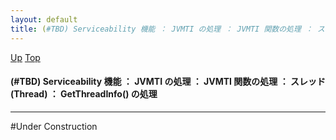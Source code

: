 ```yaml
---
layout: default
title: (#TBD) Serviceability 機能 ： JVMTI の処理 ： JVMTI 関数の処理 ： スレッド (Thread) ： GetThreadInfo() の処理
---
```

[Up](no_DXQUxpU.html) [Top](../index.html)

#### (#TBD) Serviceability 機能 ： JVMTI の処理 ： JVMTI 関数の処理 ： スレッド (Thread) ： GetThreadInfo() の処理

--- 
#Under Construction






